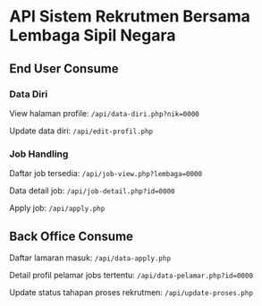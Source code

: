 # API Sistem Rekrutmen Bersama Lembaga Sipil Negara

## End User Consume

### Data Diri

View halaman profile:
`/api/data-diri.php?nik=0000`

Update data diri:
`/api/edit-profil.php`

### Job Handling

Daftar job tersedia:
`/api/job-view.php?lembaga=0000`

Data detail job:
`/api/job-detail.php?id=0000`

Apply job:
`/api/apply.php`

## Back Office Consume

Daftar lamaran masuk:
`/api/data-apply.php`

Detail profil pelamar jobs tertentu:
`/api/data-pelamar.php?id=0000`

Update status tahapan proses rekrutmen:
`/api/update-proses.php`